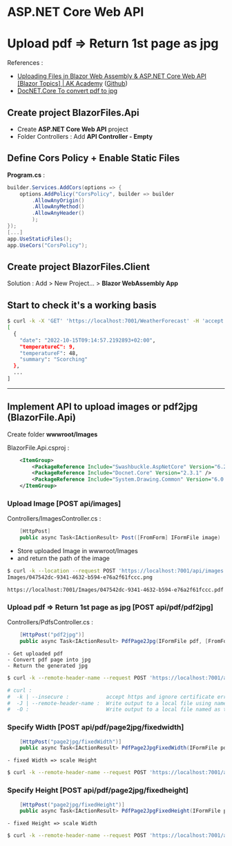 # ASP.NET Core Web API 
# Upload pdf => Return 1st page as jpg

References :  
- [Uploading Files in Blazor Web Assembly & ASP.NET Core Web API [Blazor Topics] | AK Academy](https://www.youtube.com/watch?v=i6C6ospRrYI&list=PLFJQnCcZXWjsHh_-fdpNmZJn1LhNm7ck0&index=3)  ([Github](https://github.com/aksoftware98/blazorfiles))
- [DocNET.Core To convert pdf to jpg](https://github.com/GowenGit/docnet)


## Create project BlazorFiles.Api

- Create **ASP.NET Core Web API** project  
- Folder Controllers : Add **API Controller - Empty**  


## Define Cors Policy + Enable Static Files
**Program.cs** :  
```csharp
builder.Services.AddCors(options => {
    options.AddPolicy("CorsPolicy", builder => builder
        .AllowAnyOrigin()
        .AllowAnyMethod()
        .AllowAnyHeader()
        );
});
[...]
app.UseStaticFiles();
app.UseCors("CorsPolicy");
```

## Create project BlazorFiles.Client

Solution : Add > New Project... > **Blazor WebAssembly App**  


## Start <F5> to check it's a working basis
```bash
$ curl -k -X 'GET' 'https://localhost:7001/WeatherForecast' -H 'accept: text/plain' | jq
[
  {
    "date": "2022-10-15T09:14:57.2192893+02:00",
    "temperatureC": 9,
    "temperatureF": 48,
    "summary": "Scorching"
  },
  ...
]

```

---

## Implement API to upload images or pdf2jpg (BlazorFile.Api)

Create folder **wwwroot/Images**  

BlazorFile.Api.csproj :  

```xml
	<ItemGroup>
		<PackageReference Include="Swashbuckle.AspNetCore" Version="6.2.3" />
		<PackageReference Include="Docnet.Core" Version="2.3.1" />
		<PackageReference Include="System.Drawing.Common" Version="6.0.0" />
	</ItemGroup>
```

### Upload Image [POST api/images]  

Controllers/ImagesController.cs :  
```csharp
    [HttpPost]
    public async Task<IActionResult> Post([FromForm] IFormFile image) 
```
- Store uploaded Image in wwwroot/Images   
- and return the path of the image

```bash
$ curl -k --location --request POST 'https://localhost:7001/api/images' --form 'pdf=@"example.png"'
Images/047542dc-9341-4632-b594-e76a2f61fccc.png
```
    https://localhost:7001/Images/047542dc-9341-4632-b594-e76a2f61fccc.pdf


### Upload pdf => Return 1st page as jpg [POST api/pdf/pdf2jpg]

Controllers/PdfsController.cs :  
```csharp
    [HttpPost("pdf2jpg")]
    public async Task<IActionResult> PdfPage2Jpg(IFormFile pdf, [FromForm] int page = 1) 
```
    - Get uploaded pdf 
    - Convert pdf page into jpg
    - Return the generated jpg

```bash
$ curl -k --remote-header-name --request POST 'https://localhost:7001/api/pdf/pdf2jpg' --form 'pdf=@"example1.pdf"' --form page=1 -O 

# curl :
#  -k | --insecure :            accept https and ignore certificate errors
#  -J | --remote-header-name :  Write output to a local file using name specified in Content-Disposition HTTP response header
#  -O :                         Write output to a local file named as the remote file

```

### Specify Width [POST api/pdf/page2jpg/fixedwidth]
```csharp
    [HttpPost("page2jpg/fixedWidth")]
    public async Task<IActionResult> PdfPage2JpgFixedWidth(IFormFile pdf, [FromForm] int width, [FromForm] int page = 1)
```
    - fixed Width => scale Height 
```bash
$ curl -k --remote-header-name --request POST 'https://localhost:7001/api/pdf/page2jpg/fixedwidth' --form 'pdf=@"example1.pdf"' --form width=300 --form page=1 -O

```

### Specify Height [POST api/pdf/page2jpg/fixedheight]
```csharp
    [HttpPost("page2jpg/fixedHeight")]
    public async Task<IActionResult> PdfPage2JpgFixedHeight(IFormFile pdf, [FromForm] int height, [FromForm] int page = 1)
```
    - fixed Height => scale Width  

```bash
$ curl -k --remote-header-name --request POST 'https://localhost:7001/api/pdf/page2jpg/fixedheight' --form 'pdf=@"example1.pdf"' --form height=500 --form page=1 -O

```
